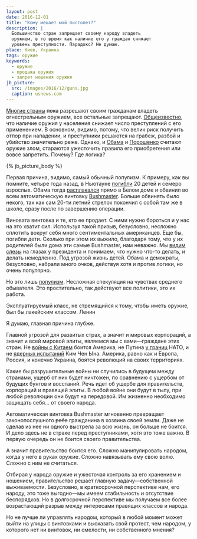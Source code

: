 ```yaml
---
layout: post
date: 2016-12-01
title: "Кому мешает мой пистолет?"
description: |
  Большинство стран запрещает своему народу владеть
  оружием, в то время как наличие его у граждан снижает
  уровень преступности. Парадокс? Не думаю.
place: Киев, Украина
tags: оружие
keywords:
  - оружие
  - продажа оружия
  - запрет ношения оружия
jb_picture:
  src: /images/2016/12/guns.jpg
  caption: usnews.com
---
```


[Многие страны](http://guns.orenburg.biz/art999.html)
<del>пока</del> разрешают своим гражданам владеть огнестрельным оружием, все остальные
запрещают. [Общеизвестно](http://zbroya.info/ru/blog/6290_zanimatelnaia-statistika-o-vladenii-oruzhiem-v-ssha/),
что наличие оружия у населения снижает число преступлений с его применением.
В основном, видимо, потому, что велик риск получить отпор при нападении,
и преступники решаются на грабеж, разбой и убийство значительно реже. Однако,
и [Обама](http://www.bbc.com/russian/international/2013/01/130116_obama_gun_control_plan)
и [Порошенко](http://censor.net.ua/news/352700/poroshenko_vystupil_protiv_svobodnogo_vladeniya_orujiem_v_ukraine)
считают оружие злом, стараются ужесточить правила его приобретения
или вовсе запретить. Почему? Где логика?

{% jb_picture_body %}

<!--more-->

Первая причина, видимо, самый обычный популизм. К примеру, как вы помните,
четыре года назад, в Ньютауне
[погибли](https://ru.wikipedia.org/wiki/%D0%9C%D0%B0%D1%81%D1%81%D0%BE%D0%B2%D0%BE%D0%B5_%D1%83%D0%B1%D0%B8%D0%B9%D1%81%D1%82%D0%B2%D0%BE_%D0%B2_%D0%BD%D0%B0%D1%87%D0%B0%D0%BB%D1%8C%D0%BD%D0%BE%D0%B9_%D1%88%D0%BA%D0%BE%D0%BB%D0%B5_%C2%AB%D0%A1%D1%8D%D0%BD%D0%B4%D0%B8-%D0%A5%D1%83%D0%BA%C2%BB)
20 детей и семеро взрослых.
Обама тогда [расплакался](http://www.bbc.com/russian/international/2013/01/130116_obama_gun_control_plan)
прямо в Белом доме и обвинил во всем автоматическую винтовку
[Bushmaster](https://ru.wikipedia.org/wiki/Bushmaster_ACR).
Больше обвинять было некого, так как сам 20-ти летний стрелок покончил
с собой там же в школе, сразу после по завершению операции.

Виновата винтовка и те, кто ее продает. С ними нужно бороться и у нас на это
хватит сил. Используя такой призыв, безусловно, несложно сплотить вокруг себя
много сентиментальных американцев. Еще бы, погибли дети. Сколько при этом их
выжило, благодаря тому, что у их родителей были дома эти самые Bushmaster, нам неважно.
Мы [видим слезы](http://rian.com.ua/video/20160106/1003148190.html)
на глазах у президента и понимаем, что нужно что-то делать, и делать
немедленно. Под угрозой жизнь детей. Обама и демократы, безусловно, набрали много очков,
действуя хотя и против логики, но очень популярно.

Но это лишь [популизм](https://ru.wikipedia.org/wiki/%D0%9F%D0%BE%D0%BF%D1%83%D0%BB%D0%B8%D0%B7%D0%BC).
Несложная спекуляция на чувствах среднего обывателя. Это
простительно, так действуют все политики, это их работа.

<aside class="quote">
Эксплуатируемый класс, не стремящийся к тому, чтобы иметь оружие, был бы лакейским классом.
<span>Ленин</span>
</aside>

Я думаю, главная причина глубже.

Главной угрозой для развитых страх, а значит и мировых корпораций, а значит
и всей мировой элиты, являемся мы с вами&mdash;граждане этих стран. Не
[войны с Китаем](https://lenta.ru/news/2016/10/06/future_war/)
боится Америка,
не Путина [у границ](http://nv.ua/world/geopolitics/putin-obvinil-nato-v-agressivnyh-dejstvijah-vozle-granits-rossii-154182.html)
НАТО, и не
[ядерных испытаний](https://ria.ru/world/20160506/1427944168.html) Ким Чен Ына.
Америка, равно как и Европа, Россия, и конечно Украина, боятся революций
на своих территориях.

Какие бы разрушительные войны ни случились в будущем между странами,
ущерб от них будет ничтожен, по сравнению с ущербом от будущих бунтов и восстаний.
Речь идет об ущербе для правительств, корпораций и правящей
элиты. В любой войне они будут в тылу, при любой революции они будут на передовой.
Им жизненно необходимо защищать себя... от своего народа.

Автоматическая винтовка Bushmaster мгновенно превращает законопослушного
<del>раба</del> гражданина в хозяина своей земли. Даже не сделав из нее ни
одного выстрела за всю жизнь, он больше не боится. И дело здесь не в страхе перед
преступниками, хотя это тоже важно. В первую очередь
он не боится своего правительства.

А значит правительство боится его.
Сложно манипулировать народом, когда у него в руках оружие. Сложно навязывать
ему свою волю. Сложно с ним не считаться.

Отбирая у народа оружие и ужесточая контроль за его хранением и ношением,
правительство решает главную задачу&mdash;собственной выживаемости. Безусловно,
в краткосрочной перспективе нам, его народу, это тоже выгодно&mdash;мы имеем стабильность
и отсутствие беспорядков. Но в долгосрочной перспективе мы получаем все более
возрастающий разрыв между интересами правящих классов и народа.

Но не лучше ли управлять народом, который в любой момент может выйти на улицы
с винтовками и высказать свой протест, чем народом, у которого нет ни
винтовок, ни смелости, ни собственного мнения?

